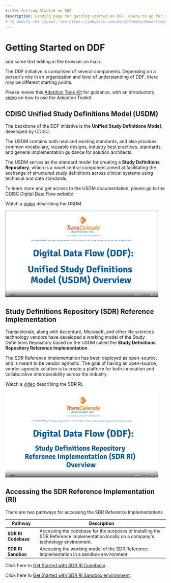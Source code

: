 ```yaml
---
title: Getting Started on DDF
description: Landing page for getting started on DDF, where to go for specific information, and how to access content
# To modify the layout, see https://jekyllrb.com/docs/themes/#overriding-theme-defaults
---
```

# Getting Started on DDF

add some text editing in the browser on main.

The DDF initiative is comprised of several components.  Depending on a person's role in an organization and level of understanding of DDF, there may be different starting points.  

Please review this [Adoption Took Kit]() for guidance, with an introductory [video]() on how to use the Adoption Toolkit.

## CDISC Unified Study Definitions Model (USDM)

The backbone of the DDF initiative is the **Unified Study Definitions Model**, developed by CDISC.  

The USDM contains both new and existing standards, and also provides common vocabulary, reusable designs, industry best practices, standards, and general implementation guidance for solution architects.  

The USDM serves as the standard model for creating a **Study Definitions Repository**, which is a novel central component aimed at facilitating the exchange of structured study definitions across clinical systems using technical and data standards.

To learn more and get access to the USDM documentation, please go to the [CDISC Digital Data Flow website](https://www.cdisc.org/ddf).

Watch a [video](https://www.youtube.com/watch?v=082onW7jhe4&t=2s) describing the USDM. 

<a href="https://www.youtube.com/watch?v=082onW7jhe4&t=2s">
<img src="media\images\USDM.png">
</a>

## Study Definitions Repository (SDR) Reference Implementation

Transcelerate, along with Accenture, Microsoft, and other life sciences technology vendors have developed a working model of the Study Definitions Repository based on the USDM called the **Study Definitions Repository Reference Implementation**.  

The SDR Reference Implementation has been deployed as open-source, and is meant to be vendor agnostic.  The goal of having an open-source, vendor agnostic solution is to create a platform for both innovation and collaborative interoperability across the industry.

Watch a [video](https://www.youtube.com/watch?v=082onW7jhe4&t=2s) describing the SDR RI. 

<a href="https://www.youtube.com/watch?v=082onW7jhe4&t=2s">
<img src="media\images\SDRRI.png">
</a>

## Accessing the SDR Reference Implementation (RI)

There are two pathways for accessing the SDR Reference Implementations

| Pathway             | Description                                                                                                                           |
|---------------------|---------------------------------------------------------------------------------------------------------------------------------------|
| **SDR RI Codebase** | Accessing the codebase for the purposes of installing the SDR Reference Implementation locally on a company's technology environment. |
| **SDR RI Sandbox**  | Accessing the working model of the SDR Reference Implementation in a sandbox environment                                              |

Click here to [Get Started with SDR RI Codebase](sdr-ri-codebase-access.md).

Click here to [Get Started with SDR RI Sandbox environment](sdr_ri_sandbox_access.md).
